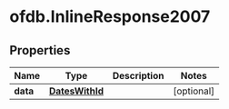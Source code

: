 # ofdb.InlineResponse2007

## Properties

Name | Type | Description | Notes
------------ | ------------- | ------------- | -------------
**data** | [**DatesWithId**](DatesWithId.md) |  | [optional] 


